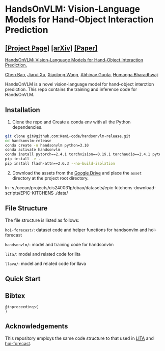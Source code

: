 # HandsOnVLM: Vision-Language Models for Hand-Object Interaction Prediction

[[Project Page]](https://www.chenbao.tech/handsonvlm/) [[arXiv]](https://arxiv.org/abs/2305.05706) [[Paper]](https://www.chenbao.tech/dexart/static/paper/dexart.pdf)
-----

[HandsOnVLM: Vision-Language Models for Hand-Object Interaction Prediction](https://www.chenbao.tech/handsonvlm/), 


[Chen Bao](https://chenbao.tech), [Jiarui Xu](https://jerryxu.net/), [Xiaolong Wang](https://xiaolonw.github.io/), [Abhinav Gupta](https://www.cs.cmu.edu/~abhinavg/), [Homanga Bharadhwaj](https://homangab.github.io/)


HandsOnVLM is a novel vision-language model for hand-object interction prediction.
This repo contains the training and inference code for HandsOnVLM.

## Installation

1. Clone the repo and Create a conda env with all the Python dependencies.

```bash
git clone git@github.com:Kami-code/handsonvlm-release.git
cd handsonvlm-release
conda create -n handsonvlm python=3.10
conda activate handsonvlm
conda install pytorch==2.4.1 torchvision==0.19.1 torchaudio==2.4.1 pytorch-cuda=12.4 cuda -c pytorch -c nvidia
pip install -e .
pip install flash-attn==2.6.3 --no-build-isolation
```

2. Download the assets from
the [Google Drive](https://drive.google.com/file/d/1qc-v50eTEjpkRoWsxfqExvC1P_EKSFAa/view?usp=drive_link) and place 
the `asset` directory at the project root directory.

ln -s /ocean/projects/cis240031p/cbao/datasets/epic-kitchens-download-scripts/EPIC-KITCHENS ./data/


## File Structure
The file structure is listed as follows:

`hoi-forecast/`: dataset code and helper functions for handsonvlm and hoi-forecast

`handsonvlm/`: model and training code for handsonvlm

`lita/`: model and related code for lita

`llava/`: model and related code for llava

## Quick Start


## Bibtex

```
@inproceedings{
}
```

## Acknowledgements

This repository employs the same code structure to that used in [LITA](https://github.com/NVlabs/LITA) and [hoi-forecast](https://github.com/stevenlsw/hoi-forecast).
